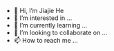 - 👋 Hi, I’m Jiajie He
- 👀 I’m interested in ...
- 🌱 I’m currently learning ...
- 💞️ I’m looking to collaborate on ...
- 📫 How to reach me ...

<!---
Richardwarriors/Richardwarriors is a ✨ special ✨ repository because its `README.md` (this file) appears on your GitHub profile.
You can click the Preview link to take a look at your changes.
--->
